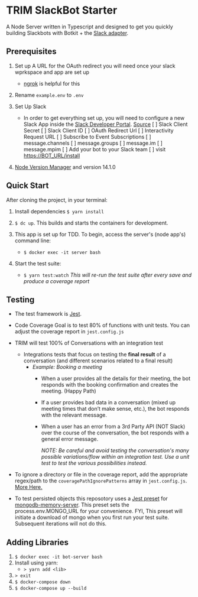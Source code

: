 # TRIM SlackBot Starter

A Node Server written in Typescript and designed to get you quickly building Slackbots with Botkit + the [Slack adapter](https://botkit.ai/docs/v4/platforms/slack.html).

## Prerequisites

1. Set up A URL for the OAuth redirect you will need once your slack wprkspace and app are set up
    - [ngrok](ngrok.com) is helpful for this

2. Rename `example.env` to `.env`

3. Set Up Slack

    - In order to get everything set up, you will need to configure a new Slack App inside the [Slack Developer Portal](http://api.slack.com/apps). [Source](https://botkit.ai/docs/v4/provisioning/slack-events-api.html)
    [ ] Slack Client Secret
    [ ] Slack Client ID
    [ ] OAuth Redirect Url
    [ ] Interactivity Request URL
    [ ] Subscribe to Event Subscriptions
        [ ] message.channels
        [ ] message.groups
        [ ] message.im
        [ ] message.mpim
    [ ] Add your bot to your Slack team
        [ ] visit [https://BOT_URL/install](https://BOT_URL/install)

4. [Node Version Manager](https://github.com/nvm-sh/nvm) and version 14.1.0

## Quick Start

After cloning the project, in your terminal:

1. Install dependencies `$ yarn install`

2. `$ dc up`.  This builds and starts the containers for development.

3. This app is set up for TDD. To begin, access the server's (node app's) command line:
    - `$ docker exec -it server bash`

4. Start the test suite:
    - `$ yarn test:watch`
    *This will re-run the test suite after every save and produce a coverage report*

## Testing

- The test framework is [Jest](https://jestjs.io/docs/en/getting-started.html).
- Code Coverage Goal is to test 80% of functions with unit tests.  You can adjust the coverage report in `jest.config.js`
- TRIM will test 100% of Conversations with an integration test
  - Integrations tests that focus on testing the **final result** of a conversation (and different scenarios related to a final result)
    - *Example: Booking a meeting*
      - When a user provides all the details for their meeting, the bot responds with the booking confirmation and creates the meeting. (Happy Path)
      - If a user provides bad data in a conversation (mixed up meeting times that don’t make sense, etc.), the bot responds with the relevant message.
      - When a user has an error from a 3rd Party API (NOT Slack) over the course of the conversation, the bot responds with a general error message.

        *NOTE: Be careful and avoid testing the conversation's many possible variations/flow within an integration test.  Use a unit test to test the various possibilities instead.*
- To ignore a directory or file in the coverage report, add the appropriate regex/path to the `coveragePathIgnorePatterns` array in `jest.config.js`.  [More Here.](https://jestjs.io/docs/en/configuration#coveragepathignorepatterns-arraystring)

- To test persisted objects this reposotory uses a [Jest preset](https://github.com/shelfio/jest-mongodb) for [mongodb-memory-server](https://github.com/nodkz/mongodb-memory-server).  This preset sets the process.env.MONGO_URL for your convenience.  FYI, This preset will initiate a download of mongo when you first run your test suite.  Subsequent iterations will not do this.

## Adding Libraries

1. `$ docker exec -it bot-server bash`
2. Install using yarn:
    - `> yarn add <lib>`
3. `> exit`
4. `$ docker-compose down`
5. `$ docker-compose up --build`

